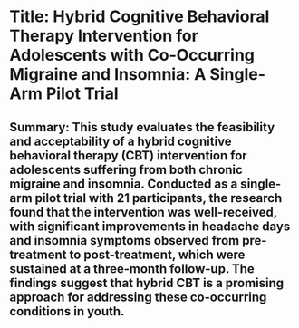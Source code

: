 # Title: Hybrid Cognitive Behavioral Therapy Intervention for Adolescents with Co-Occurring Migraine and Insomnia: A Single-Arm Pilot Trial

## Summary: This study evaluates the feasibility and acceptability of a hybrid cognitive behavioral therapy (CBT) intervention for adolescents suffering from both chronic migraine and insomnia. Conducted as a single-arm pilot trial with 21 participants, the research found that the intervention was well-received, with significant improvements in headache days and insomnia symptoms observed from pre-treatment to post-treatment, which were sustained at a three-month follow-up. The findings suggest that hybrid CBT is a promising approach for addressing these co-occurring conditions in youth.